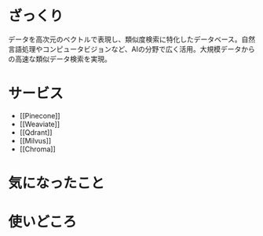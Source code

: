 # ざっくり

データを高次元のベクトルで表現し、類似度検索に特化したデータベース。自然言語処理やコンピュータビジョンなど、AIの分野で広く活用。大規模データからの高速な類似データ検索を実現。

# サービス
- [[Pinecone]]
- [[Weaviate]]
- [[Qdrant]]
- [[Milvus]]
- [[Chroma]]

# 気になったこと


# 使いどころ
